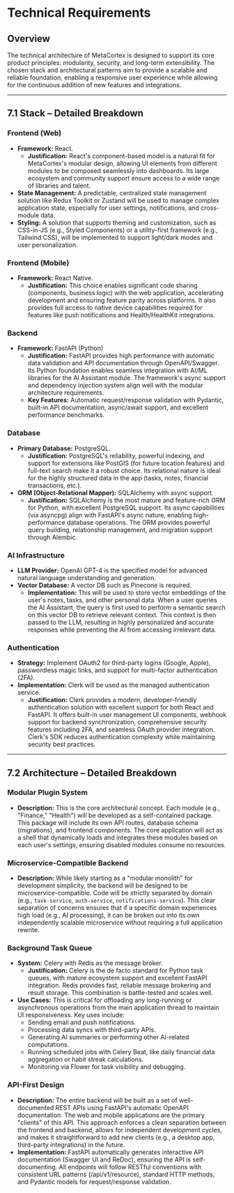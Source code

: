 # Technical Requirements

## Overview
The technical architecture of MetaCortex is designed to support its core product principles: modularity, security, and long-term extensibility. The chosen stack and architectural patterns aim to provide a scalable and reliable foundation, enabling a responsive user experience while allowing for the continuous addition of new features and integrations.

---

## 7.1 Stack – Detailed Breakdown

### Frontend (Web)
* **Framework:** React.
    * **Justification:** React's component-based model is a natural fit for MetaCortex's modular design, allowing UI elements from different modules to be composed seamlessly into dashboards. Its large ecosystem and community support ensure access to a wide range of libraries and talent.
* **State Management:** A predictable, centralized state management solution like Redux Toolkit or Zustand will be used to manage complex application state, especially for user settings, notifications, and cross-module data.
* **Styling:** A solution that supports theming and customization, such as CSS-in-JS (e.g., Styled Components) or a utility-first framework (e.g., Tailwind CSS), will be implemented to support light/dark modes and user personalization.

### Frontend (Mobile)
* **Framework:** React Native.
    * **Justification:** This choice enables significant code sharing (components, business logic) with the web application, accelerating development and ensuring feature parity across platforms. It also provides full access to native device capabilities required for features like push notifications and Health/HealthKit integrations.

### Backend
* **Framework:** FastAPI (Python)
    * **Justification:** FastAPI provides high performance with automatic data validation and API documentation through OpenAPI/Swagger. Its Python foundation enables seamless integration with AI/ML libraries for the AI Assistant module. The framework's async support and dependency injection system align well with the modular architecture requirements.
    * **Key Features:** Automatic request/response validation with Pydantic, built-in API documentation, async/await support, and excellent performance benchmarks.

### Database
* **Primary Database:** PostgreSQL.
    * **Justification:** PostgreSQL's reliability, powerful indexing, and support for extensions like PostGIS (for future location features) and full-text search make it a robust choice. Its relational nature is ideal for the highly structured data in the app (tasks, notes, financial transactions, etc.).
* **ORM (Object-Relational Mapper):** SQLAlchemy with async support.
    * **Justification:** SQLAlchemy is the most mature and feature-rich ORM for Python, with excellent PostgreSQL support. Its async capabilities (via asyncpg) align with FastAPI's async nature, enabling high-performance database operations. The ORM provides powerful query building, relationship management, and migration support through Alembic.

### AI Infrastructure
* **LLM Provider:** OpenAI GPT-4 is the specified model for advanced natural language understanding and generation.
* **Vector Database:** A vector DB such as Pinecone is required.
    * **Implementation:** This will be used to store vector embeddings of the user's notes, tasks, and other personal data. When a user queries the AI Assistant, the query is first used to perform a semantic search on this vector DB to retrieve relevant context. This context is then passed to the LLM, resulting in highly personalized and accurate responses while preventing the AI from accessing irrelevant data.

### Authentication
* **Strategy:** Implement OAuth2 for third-party logins (Google, Apple), passwordless magic links, and support for multi-factor authentication (2FA).
* **Implementation:** Clerk will be used as the managed authentication service.
    * **Justification:** Clerk provides a modern, developer-friendly authentication solution with excellent support for both React and FastAPI. It offers built-in user management UI components, webhook support for backend synchronization, comprehensive security features including 2FA, and seamless OAuth provider integration. Clerk's SDK reduces authentication complexity while maintaining security best practices.

---

## 7.2 Architecture – Detailed Breakdown

### Modular Plugin System
* **Description:** This is the core architectural concept. Each module (e.g., "Finance," "Health") will be developed as a self-contained package. This package will include its own API routes, database schema (migrations), and frontend components. The core application will act as a shell that dynamically loads and integrates these modules based on each user's settings, ensuring disabled modules consume no resources.

### Microservice-Compatible Backend
* **Description:** While likely starting as a "modular monolith" for development simplicity, the backend will be designed to be microservice-compatible. Code will be strictly separated by domain (e.g., `task-service`, `auth-service`, `notifications-service`). This clear separation of concerns ensures that if a specific domain experiences high load (e.g., AI processing), it can be broken out into its own independently scalable microservice without requiring a full application rewrite.

### Background Task Queue
* **System:** Celery with Redis as the message broker.
    * **Justification:** Celery is the de facto standard for Python task queues, with mature ecosystem support and excellent FastAPI integration. Redis provides fast, reliable message brokering and result storage. This combination is battle-tested and scales well.
* **Use Cases:** This is critical for offloading any long-running or asynchronous operations from the main application thread to maintain UI responsiveness. Key uses include:
    * Sending email and push notifications.
    * Processing data syncs with third-party APIs.
    * Generating AI summaries or performing other AI-related computations.
    * Running scheduled jobs with Celery Beat, like daily financial data aggregation or habit streak calculations.
    * Monitoring via Flower for task visibility and debugging.

### API-First Design
* **Description:** The entire backend will be built as a set of well-documented REST APIs using FastAPI's automatic OpenAPI documentation. The web and mobile applications are the primary "clients" of this API. This approach enforces a clean separation between the frontend and backend, allows for independent development cycles, and makes it straightforward to add new clients (e.g., a desktop app, third-party integrations) in the future.
* **Implementation:** FastAPI automatically generates interactive API documentation (Swagger UI and ReDoc), ensuring the API is self-documenting. All endpoints will follow RESTful conventions with consistent URL patterns (/api/v1/resource), standard HTTP methods, and Pydantic models for request/response validation.